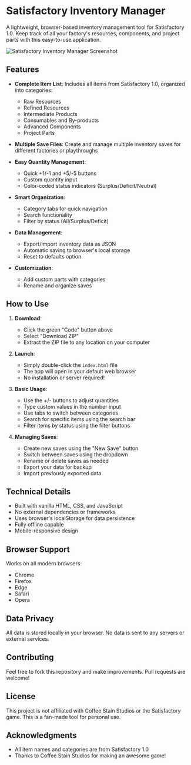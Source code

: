 # Satisfactory Inventory Manager

A lightweight, browser-based inventory management tool for Satisfactory 1.0. Keep track of all your factory's resources, components, and project parts with this easy-to-use application.

![Satisfactory Inventory Manager Screenshot](https://raw.githubusercontent.com/cwilcox0916/Simple-Satisfactory-Inventory-Manager/main/screenshot/screenshot.png)

## Features

- **Complete Item List**: Includes all items from Satisfactory 1.0, organized into categories:
  - Raw Resources
  - Refined Resources
  - Intermediate Products
  - Consumables and By-products
  - Advanced Components
  - Project Parts

- **Multiple Save Files**: Create and manage multiple inventory saves for different factories or playthroughs

- **Easy Quantity Management**:
  - Quick +1/-1 and +5/-5 buttons
  - Custom quantity input
  - Color-coded status indicators (Surplus/Deficit/Neutral)

- **Smart Organization**:
  - Category tabs for quick navigation
  - Search functionality
  - Filter by status (All/Surplus/Deficit)

- **Data Management**:
  - Export/Import inventory data as JSON
  - Automatic saving to browser's local storage
  - Reset to defaults option

- **Customization**:
  - Add custom parts with categories
  - Rename and organize saves

## How to Use

1. **Download**:
   - Click the green "Code" button above
   - Select "Download ZIP"
   - Extract the ZIP file to any location on your computer

2. **Launch**:
   - Simply double-click the `index.html` file
   - The app will open in your default web browser
   - No installation or server required!

3. **Basic Usage**:
   - Use the +/- buttons to adjust quantities
   - Type custom values in the number input
   - Use tabs to switch between categories
   - Search for specific items using the search bar
   - Filter items by status using the filter buttons

4. **Managing Saves**:
   - Create new saves using the "New Save" button
   - Switch between saves using the dropdown
   - Rename or delete saves as needed
   - Export your data for backup
   - Import previously exported data

## Technical Details

- Built with vanilla HTML, CSS, and JavaScript
- No external dependencies or frameworks
- Uses browser's localStorage for data persistence
- Fully offline capable
- Mobile-responsive design

## Browser Support

Works on all modern browsers:
- Chrome
- Firefox
- Edge
- Safari
- Opera

## Data Privacy

All data is stored locally in your browser. No data is sent to any servers or external services.

## Contributing

Feel free to fork this repository and make improvements. Pull requests are welcome!

## License

This project is not affiliated with Coffee Stain Studios or the Satisfactory game. This is a fan-made tool for personal use.

## Acknowledgments

- All item names and categories are from Satisfactory 1.0
- Thanks to Coffee Stain Studios for making an awesome game! 